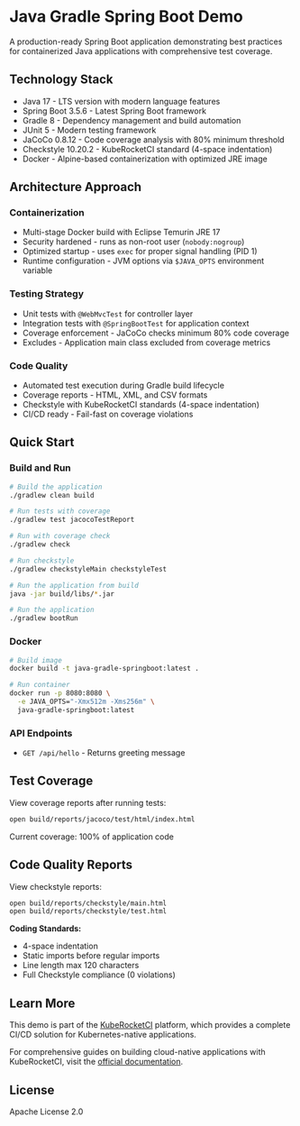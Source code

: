 # Java Gradle Spring Boot Demo

A production-ready Spring Boot application demonstrating best practices for containerized Java applications with comprehensive test coverage.

## Technology Stack

- Java 17 - LTS version with modern language features
- Spring Boot 3.5.6 - Latest Spring Boot framework
- Gradle 8 - Dependency management and build automation
- JUnit 5 - Modern testing framework
- JaCoCo 0.8.12 - Code coverage analysis with 80% minimum threshold
- Checkstyle 10.20.2 - KubeRocketCI standard (4-space indentation)
- Docker - Alpine-based containerization with optimized JRE image

## Architecture Approach

### Containerization

- Multi-stage Docker build with Eclipse Temurin JRE 17
- Security hardened - runs as non-root user (`nobody:nogroup`)
- Optimized startup - uses `exec` for proper signal handling (PID 1)
- Runtime configuration - JVM options via `$JAVA_OPTS` environment variable

### Testing Strategy

- Unit tests with `@WebMvcTest` for controller layer
- Integration tests with `@SpringBootTest` for application context
- Coverage enforcement - JaCoCo checks minimum 80% code coverage
- Excludes - Application main class excluded from coverage metrics

### Code Quality

- Automated test execution during Gradle build lifecycle
- Coverage reports - HTML, XML, and CSV formats
- Checkstyle with KubeRocketCI standards (4-space indentation)
- CI/CD ready - Fail-fast on coverage violations

## Quick Start

### Build and Run

```bash
# Build the application
./gradlew clean build

# Run tests with coverage
./gradlew test jacocoTestReport

# Run with coverage check
./gradlew check

# Run checkstyle
./gradlew checkstyleMain checkstyleTest

# Run the application from build
java -jar build/libs/*.jar

# Run the application
./gradlew bootRun
```

### Docker

```bash
# Build image
docker build -t java-gradle-springboot:latest .

# Run container
docker run -p 8080:8080 \
  -e JAVA_OPTS="-Xmx512m -Xms256m" \
  java-gradle-springboot:latest
```

### API Endpoints

- `GET /api/hello` - Returns greeting message

## Test Coverage

View coverage reports after running tests:

```bash
open build/reports/jacoco/test/html/index.html
```

Current coverage: 100% of application code

## Code Quality Reports

View checkstyle reports:

```bash
open build/reports/checkstyle/main.html
open build/reports/checkstyle/test.html
```

**Coding Standards:**
- 4-space indentation
- Static imports before regular imports
- Line length max 120 characters
- Full Checkstyle compliance (0 violations)

## Learn More

This demo is part of the [KubeRocketCI](https://docs.kuberocketci.io) platform, which provides a complete CI/CD solution for Kubernetes-native applications.

For comprehensive guides on building cloud-native applications with KubeRocketCI, visit the [official documentation](https://docs.kuberocketci.io).

## License

Apache License 2.0
